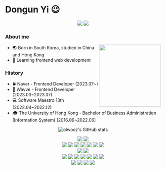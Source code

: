 # Dongun Yi 😉
<div align='center'>

<a href="mailto:ydu0919@gmail.com"><img src="https://img.shields.io/badge/Gmail-d14836?style=flat-square&logo=Gmail&logoColor=white&link=ydu0919@gmail.com"/></a>
<a href="https://velog.io/@olwooz"><img src="https://img.shields.io/badge/Velog-20C997?style=flat-square&logo=Velog&logoColor=white&link=https://velog.io/@olwooz"/></a>
  
</div>

### About me

<img align='right' height="200px" src="http://mazassumnida.wtf/api/v2/generate_badge?boj=dyi919">

- 🌏 Born in South Korea, studied in China and Hong Kong
- 🌱 Learning frontend web development

### History
- 🍀 Naver - Frontend Developer (2023.07~)
- 🌊 Wavve - Frontend Developer (2023.03~2023.07)
- 💻 Software Maestro 13th (2022.04~2022.12)
- 🎓 The University of Hong Kong - Bachelor of Business Administration (Information System) (2016.09~2022.06)

<div align='center'>
  
![olwooz's GitHub stats](https://github-readme-stats.vercel.app/api?username=olwooz&show_icons=true&theme=react)
  
<p>
  <img src="https://img.shields.io/badge/TypeScript-3178C6?style=flat-square&logo=TypeScript&logoColor=white"/>
  <img src="https://img.shields.io/badge/JavaScript-FFC81E?style=flat-square&logo=JavaScript&logoColor=white"/>
  
  <br />
  
  <img src="https://img.shields.io/badge/React-0088CC?style=flat-square&logo=React&logoColor=white"/>
  <img src="https://img.shields.io/badge/Next.js-000000?style=flat-square&logo=Next.js&logoColor=white"/>
  <img src="https://img.shields.io/badge/Zustand-eb9534?style=flat-square"/>
  <img src="https://img.shields.io/badge/Redux Saga-999999?style=flat-square&logo=Redux-Saga&logoColor=white"/>
  <img src="https://img.shields.io/badge/Tanstack Query-FF4154?style=flat-square&logo=React Query&logoColor=white"/>
  <img src="https://img.shields.io/badge/Vue.js-4FC08D?style=flat-square&logo=Vue.js&logoColor=white"/>
  
  <img src="https://img.shields.io/badge/Framer Motion-0055FF?style=flat-square&logo=Framer&logoColor=white"/>
 
  <br />
  
  <img src="https://img.shields.io/badge/Storybook-ff4785?style=flat-square&logo=Storybook&logoColor=white"/>
  <img src="https://img.shields.io/badge/Jest-c21325?style=flat-square&logo=Jest&logoColor=white"/>
  
  <br />
  
  <img src="https://img.shields.io/badge/Tailwind%20CSS-06B6D4?style=flat-square&logo=Tailwind%20CSS&logoColor=white"/>
  <img src="https://img.shields.io/badge/shadcn%2Fui-000000?style=flat-square&logo=shadcn%2Fui&logoColor=white"/>
  <img src="https://img.shields.io/badge/UnoCSS-333333?style=flat-square&logo=UnoCSS&logoColor=white"/>
  <img src="https://img.shields.io/badge/Bootstrap-7952B3?style=flat-square&logo=Bootstrap&logoColor=white"/>
  <img src="https://img.shields.io/badge/MUI-007FFF?style=flat-square&logo=MUI&logoColor=white"/>
  <img src="https://img.shields.io/badge/Chakra UI-319795?style=flat-square&logo=Chakra UI&logoColor=white"/>
  <img src="https://img.shields.io/badge/SCSS-CC6699?style=flat-square&logo=Sass&logoColor=white"/>
  
  <br />

  <img src="https://img.shields.io/badge/NestJS-E0234E?style=flat-square&logo=NestJS&logoColor=white"/>
  <img src="https://img.shields.io/badge/Node.js-339933?style=flat-square&logo=Node.js&logoColor=white"/>
  <img src="https://img.shields.io/badge/Express-000000?style=flat-square&logo=Express&logoColor=white"/>
  <img src="https://img.shields.io/badge/Python-3776ab?style=flat-square&logo=Python&logoColor=white"/>
</p>
  
</div>
